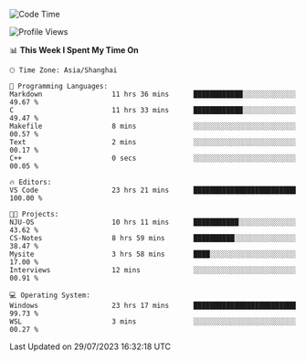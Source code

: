 <!--START_SECTION:waka-->
![Code Time](http://img.shields.io/badge/Code%20Time-1%2C088%20hrs%2042%20mins-blue)

![Profile Views](http://img.shields.io/badge/Profile%20Views-1-blue)

📊 **This Week I Spent My Time On** 

```text
🕑︎ Time Zone: Asia/Shanghai

💬 Programming Languages: 
Markdown                 11 hrs 36 mins      ████████████░░░░░░░░░░░░░   49.67 % 
C                        11 hrs 33 mins      ████████████░░░░░░░░░░░░░   49.47 % 
Makefile                 8 mins              ░░░░░░░░░░░░░░░░░░░░░░░░░   00.57 % 
Text                     2 mins              ░░░░░░░░░░░░░░░░░░░░░░░░░   00.17 % 
C++                      0 secs              ░░░░░░░░░░░░░░░░░░░░░░░░░   00.05 % 

🔥 Editors: 
VS Code                  23 hrs 21 mins      █████████████████████████   100.00 % 

🐱‍💻 Projects: 
NJU-OS                   10 hrs 11 mins      ███████████░░░░░░░░░░░░░░   43.62 % 
CS-Notes                 8 hrs 59 mins       ██████████░░░░░░░░░░░░░░░   38.47 % 
Mysite                   3 hrs 58 mins       ████░░░░░░░░░░░░░░░░░░░░░   17.00 % 
Interviews               12 mins             ░░░░░░░░░░░░░░░░░░░░░░░░░   00.91 % 

💻 Operating System: 
Windows                  23 hrs 17 mins      █████████████████████████   99.73 % 
WSL                      3 mins              ░░░░░░░░░░░░░░░░░░░░░░░░░   00.27 % 
```


 Last Updated on 29/07/2023 16:32:18 UTC
<!--END_SECTION:waka-->